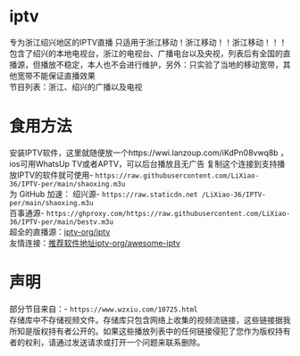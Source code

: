 # iptv
专为浙江绍兴地区的IPTV直播
只适用于浙江移动！浙江移动！！浙江移动！！！
包含了绍兴的本地电视台，浙江的电视台、广播电台以及央视，列表后有全国的直播源，但播放不稳定，本人也不会进行维护，另外：只实验了当地的移动宽带，其他宽带不能保证直播效果  
节目列表：浙江、绍兴的广播以及电视
# 食用方法
安装IPTV软件，这里就随便放一个https://wwi.lanzoup.com/iKdPn08vwq8b  ，ios可用WhatsUp TV或者APTV，可以后台播放且无广告
复制这个连接到支持播放IPTV的软件就可使用- `https://raw.githubusercontent.com/LiXiao-36/IPTV-per/main/shaoxing.m3u`  
为 GitHub 加速：
绍兴源- `https://raw.staticdn.net /LiXiao-36/IPTV-per/main/shaoxing.m3u`  
百事通源- `https://ghproxy.com/https://raw.githubusercontent.com/LiXiao-36/IPTV-per/main/bestv.m3u`  
超全的直播源：[iptv-org/iptv](https://github.com/iptv-org/iptv)  
友情连接：[推荐软件地址iptv-org/awesome-iptv](https://github.com/iptv-org/awesome-iptv)
# 声明  
部分节目来自：- `https://www.wzxiu.com/10725.html`  
存储库中不存储视频文件。存储库只包含网络上收集的视频流链接，这些链接据我所知是版权持有者公开的。如果这些播放列表中的任何链接侵犯了您作为版权持有者的权利，请通过发送请求或打开一个问题来联系删除。 
